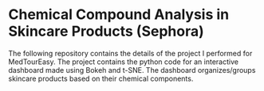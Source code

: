 # Chemical Compound Analysis in Skincare Products (Sephora)
The following repository contains the details of the project I performed for MedTourEasy. The project contains the python code for an interactive dashboard made using Bokeh and t-SNE. The dashboard organizes/groups skincare products based on their chemical components.
